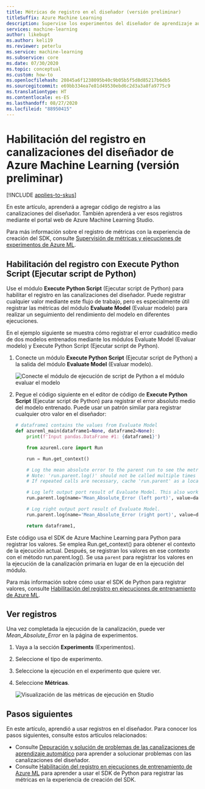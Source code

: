 ```yaml
---
title: Métricas de registro en el diseñador (versión preliminar)
titleSuffix: Azure Machine Learning
description: Supervise los experimentos del diseñador de aprendizaje automático de Azure. Habilite el registro mediante el módulo Execute Python Script (Ejecutar script de Python) y vea los resultados registrados en Studio.
services: machine-learning
author: likebupt
ms.author: keli19
ms.reviewer: peterlu
ms.service: machine-learning
ms.subservice: core
ms.date: 07/30/2020
ms.topic: conceptual
ms.custom: how-to
ms.openlocfilehash: 20845a6f1238095b40c9b05b5f5d8d85217b6db5
ms.sourcegitcommit: e69bb334ea7e81d49530ebd6c2d3a3a8fa9775c9
ms.translationtype: HT
ms.contentlocale: es-ES
ms.lasthandoff: 08/27/2020
ms.locfileid: "88950415"
---
```

# <a name="enable-logging-in-azure-machine-learning-designer-preview-pipelines"></a>Habilitación del registro en canalizaciones del diseñador de Azure Machine Learning (versión preliminar)
[!INCLUDE [applies-to-skus](../../includes/aml-applies-to-basic-enterprise-sku.md)]

En este artículo, aprenderá a agregar código de registro a las canalizaciones del diseñador. También aprenderá a ver esos registros mediante el portal web de Azure Machine Learning Studio.

Para más información sobre el registro de métricas con la experiencia de creación del SDK, consulte [Supervisión de métricas y ejecuciones de experimentos de Azure ML](how-to-track-experiments.md).

## <a name="enable-logging-with-execute-python-script"></a>Habilitación del registro con Execute Python Script (Ejecutar script de Python)

Use el módulo __Execute Python Script__ (Ejecutar script de Python) para habilitar el registro en las canalizaciones del diseñador. Puede registrar cualquier valor mediante este flujo de trabajo, pero es especialmente útil registrar las métricas del módulo __Evaluate Model__ (Evaluar modelo) para realizar un seguimiento del rendimiento del modelo en diferentes ejecuciones.

En el ejemplo siguiente se muestra cómo registrar el error cuadrático medio de dos modelos entrenados mediante los módulos Evaluate Model (Evaluar modelo) y Execute Python Script (Ejecutar script de Python).

1. Conecte un módulo __Execute Python Script__ (Ejecutar script de Python) a la salida del módulo __Evaluate Model__ (Evaluar modelo).

    ![Conecte el módulo de ejecución de script de Python a el módulo evaluar el modelo](./media/how-to-track-experiments/designer-logging-pipeline.png)

1. Pegue el código siguiente en el editor de código de __Execute Python Script__ (Ejecutar script de Python) para registrar el error absoluto medio del modelo entrenado. Puede usar un patrón similar para registrar cualquier otro valor en el diseñador:

    ```python
    # dataframe1 contains the values from Evaluate Model
    def azureml_main(dataframe1=None, dataframe2=None):
        print(f'Input pandas.DataFrame #1: {dataframe1}')
    
        from azureml.core import Run
    
        run = Run.get_context()
    
        # Log the mean absolute error to the parent run to see the metric in the run details page.
        # Note: 'run.parent.log()' should not be called multiple times because of performance issues.
        # If repeated calls are necessary, cache 'run.parent' as a local variable and call 'log()' on that variable.

        # Log left output port result of Evaluate Model. This also works when evaluate only 1 model.
        run.parent.log(name='Mean_Absolute_Error (left port)', value=dataframe1['Mean_Absolute_Error'][0])

        # Log right output port result of Evaluate Model.
        run.parent.log(name='Mean_Absolute_Error (right port)', value=dataframe1['Mean_Absolute_Error'][1])
    
        return dataframe1,
    ```
    
Este código usa el SDK de Azure Machine Learning para Python para registrar los valores. Se emplea Run.get_context() para obtener el contexto de la ejecución actual. Después, se registran los valores en ese contexto con el método run.parent.log(). Se usa `parent` para registrar los valores en la ejecución de la canalización primaria en lugar de en la ejecución del módulo.

Para más información sobre cómo usar el SDK de Python para registrar valores, consulte [Habilitación del registro en ejecuciones de entrenamiento de Azure ML](how-to-track-experiments.md).

## <a name="view-logs"></a>Ver registros

Una vez completada la ejecución de la canalización, puede ver *Mean_Absolute_Error* en la página de experimentos.

1. Vaya a la sección **Experiments** (Experimentos).
1. Seleccione el tipo de experimento.
1. Seleccione la ejecución en el experimento que quiere ver.
1. Seleccione **Métricas**.

    ![Visualización de las métricas de ejecución en Studio](./media/how-to-track-experiments/experiment-page-metrics-across-runs.png)

## <a name="next-steps"></a>Pasos siguientes

En este artículo, aprendió a usar registros en el diseñador. Para conocer los pasos siguientes, consulte estos artículos relacionados:

* Consulte [Depuración y solución de problemas de las canalizaciones de aprendizaje automático](how-to-debug-pipelines.md#logging-in-azure-machine-learning-designer-preview) para aprender a solucionar problemas con las canalizaciones del diseñador.
* Consulte [Habilitación del registro en ejecuciones de entrenamiento de Azure ML](how-to-track-experiments.md) para aprender a usar el SDK de Python para registrar las métricas en la experiencia de creación del SDK.
